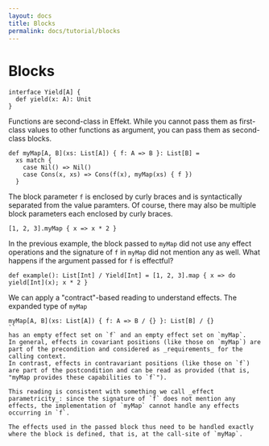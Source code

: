 ```yaml
---
layout: docs
title: Blocks
permalink: docs/tutorial/blocks
---
```


# Blocks

```effekt:hidden
interface Yield[A] {
  def yield(x: A): Unit
}
```

Functions are second-class in Effekt. While you cannot pass them as first-class values to other functions as argument, you can pass them as second-class blocks.

```
def myMap[A, B](xs: List[A]) { f: A => B }: List[B] =
  xs match {
    case Nil() => Nil()
    case Cons(x, xs) => Cons(f(x), myMap(xs) { f })
  }
```

The block parameter `f` is enclosed by curly braces and is syntactically separated from the value paramters. Of course, there may also be multiple block parameters
each enclosed by curly braces.

```effekt:repl
[1, 2, 3].myMap { x => x * 2 }
```

In the previous example, the block passed to `myMap` did not use any effect operations and the signature of `f` in `myMap` did not mention any as well. What happens if
the argument passed for `f` is effectful?

```
def example(): List[Int] / Yield[Int] = [1, 2, 3].map { x => do yield[Int](x); x * 2 }
```

We can apply a "contract"-based reading to understand effects. The expanded type of `myMap`

```effekt
myMap[A, B](xs: List[A]) { f: A => B / {} }: List[B] / {}
``
has an empty effect set on `f` and an empty effect set on `myMap`. 
In general, effects in covariant positions (like those on `myMap`) are part of the precondition and considered as _requirements_ for the calling context.
In contrast, effects in contravariant positions (like those on `f`) are part of the postcondition and can be read as provided (that is, "myMap provides these capabilities to `f`").

This reading is consistent with something we call _effect parametricity_: since the signature of `f` does not mention any effects, the implementation of `myMap` cannot handle any effects occurring in `f`. 

The effects used in the passed block thus need to be handled exactly where the block is defined, that is, at the call-site of `myMap`. 
